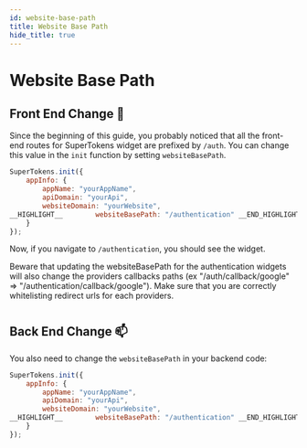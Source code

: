 ```yaml
---
id: website-base-path
title: Website Base Path
hide_title: true
---
```


# Website Base Path
## Front End Change 🚪

Since the beginning of this guide, you probably noticed that all the front-end routes for SuperTokens widget are prefixed by `/auth`. You can change this value in the `init` function by setting `websiteBasePath`.

<!--DOCUSAURUS_CODE_TABS-->
<!--ReactJS-->  
```js
SuperTokens.init({
    appInfo: {
        appName: "yourAppName",
        apiDomain: "yourApi",
        websiteDomain: "yourWebsite",
__HIGHLIGHT__        websiteBasePath: "/authentication" __END_HIGHLIGHT__
    }
});
```
<!--END_DOCUSAURUS_CODE_TABS-->

Now, if you navigate to `/authentication`, you should see the widget.

<div class="specialNote" style="margin-bottom: 40px">
Beware that updating the websiteBasePath for the authentication widgets will also change the providers callbacks paths (ex "/auth/callback/google" => "/authentication/callback/google"). Make sure that you are correctly whitelisting redirect urls for each providers.
</div>

## Back End Change 📫

You also need to change the `websiteBasePath` in your backend code:

<!--DOCUSAURUS_CODE_TABS-->
<!--NodeJS--> 
```js
SuperTokens.init({
    appInfo: {
        appName: "yourAppName",
        apiDomain: "yourApi",
        websiteDomain: "yourWebsite",
__HIGHLIGHT__        websiteBasePath: "/authentication" __END_HIGHLIGHT__
    }
});
```
<!--END_DOCUSAURUS_CODE_TABS-->